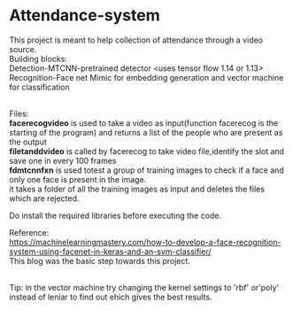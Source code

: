 # Attendance-system<br>
This project is meant to help collection of attendance through a video source.<br>
Building blocks:<br>
  Detection-MTCNN-pretrained detector <uses tensor flow 1.14 or 1.13><br>
  Recognition-Face net Mimic for embedding generation and vector machine for classification<br><br>

Files:<br><b>facerecogvideo</b> is used to take a video as input(function facerecog is the starting of the program) and returns  a list of the people who are  present as the output<br>
          <b>filetanddvideo</b> is called by facerecog to take video file,identify the slot and save one in every 100 frames<br>
          <b>fdmtcnnfxn</b> is used totest a group of training images to check if  a face and only one face is present in the image.<br>
          it takes a folder of all the training images as input and deletes the files which are rejected.<br>
 
 Do install the required libraries before executing the code.<br>
 
 Reference:<br> https://machinelearningmastery.com/how-to-develop-a-face-recognition-system-using-facenet-in-keras-and-an-svm-classifier/
 <br>This blog was the basic step towards this project.
 
 <br>Tip: in the vector machine try changing the kernel settings to 'rbf' or'poly' instead of leniar to find out ehich gives the best results.
